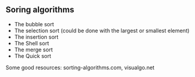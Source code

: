 ## Soring algorithms 

- The bubble sort
- The selection sort (could be done with the largest or smallest element)
- The insertion sort
- The Shell sort
- The merge sort
- The Quick sort

Some good resources: sorting-algorithms.com, visualgo.net
